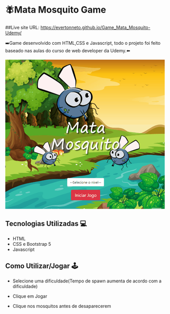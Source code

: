 # 🪰Mata Mosquito Game

##Live site URL: https://evertonneto.github.io/Game_Mata_Mosquito-Udemy/

➡️Game desenvolvido com HTML,CSS e Javascript, todo o projeto foi feito baseado nas aulas do curso de web developer da Udemy.⬅️

[<img src="./jogo-mata-mosquito.gif" alt="Jogo em Execução">](https://evertonneto.github.io/Game_Mata_Mosquito-Udemy/index.html)

## Tecnologias Utilizadas 💻

- HTML
- CSS e Bootstrap 5
- Javascript

## Como Utilizar/Jogar 🕹️

- Selecione uma dificuldade(Tempo de spawn aumenta de acordo com a dificuldade)

- Clique em Jogar

- Clique nos mosquitos antes de desaparecerem
